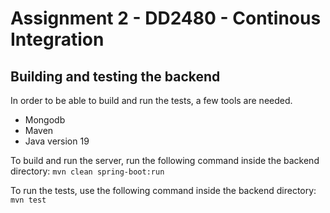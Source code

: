 # Assignment 2 - DD2480 - Continous Integration

## Building and testing the backend

In order to be able to build and run the tests, a few tools are needed.

- Mongodb
- Maven
- Java version 19

To build and run the server, run the following command inside the backend directory:
`mvn clean spring-boot:run`

To run the tests, use the following command inside the backend directory:
`mvn test`


